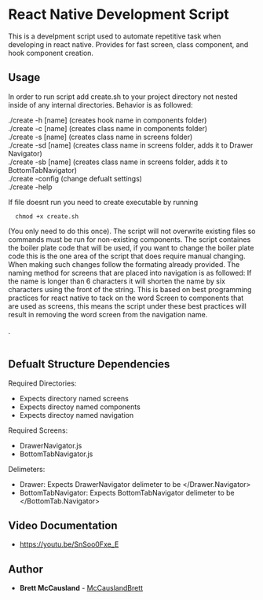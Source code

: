 # React Native Development Script

This is a develpment script used to automate repetitive task when developing in react native. Provides for fast screen, class component, and hook component creation. 

## Usage
In order to run script add create.sh to your project directory not nested inside of any internal
directories. Behavior is as followed: </br>

./create -h [name] (creates hook name in components folder) </br>
./create -c [name] (creates class name in components folder) </br>
./create -s [name] (creates class name in screens folder) </br>
./create -sd [name] (creates class  name in screens folder, adds it to Drawer Navigator) </br> 
./create -sb [name] (creates class  name in screens folder, adds it to BottomTabNavigator) </br> 
./create -config (change defualt settings) </br> 
./create -help </br> 

If file doesnt run you need to create executable by running 
```
  chmod +x create.sh
```
(You only need to do this once). The script will not overwrite existing files so commands must be run for non-existing components. The script containes the boiler plate code that will be used, if you want to change the boiler plate code this is the one area of the script that does require manual changing. When making such changes follow the formating already provided. The naming method for screens that are placed into navigation is as followed: If the name is longer than 6 characters it will shorten the name by six characters using the front of the string. This is based on best programming practices for react native to tack on the word Screen to components that are used as screens, this means the script under these best practices will result in removing the word screen from the navigation name. </br> </br>. </br> </br>

## Defualt Structure Dependencies
Required Directories: </br>
- Expects directory named screens </br>
- Expects directoy named components </br>
- Expects directoy named navigation </br>

Required Screens: </br>
- DrawerNavigator.js </br>
- BottomTabNavigator.js </br>

Delimeters: </br>
- Drawer: Expects DrawerNavigator delimeter to be </Drawer.Navigator> </br>
- BottomTabNavigator: Expects BottomTabNavigator delimeter to be </BottomTab.Navigator> </br>

## Video Documentation
- https://youtu.be/SnSoo0Fxe_E

## Author

* **Brett McCausland** - [McCauslandBrett](https://github.com/McCauslandBrett)


